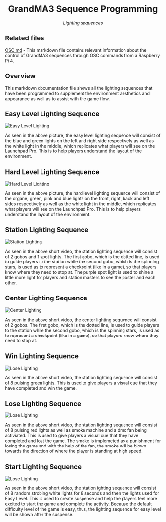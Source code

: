 <h1 align="center">
GrandMA3 Sequence Programming
</h1>

<p align="center">
<i align="center">Lighting sequences</i>
</p>

## Related files

[OSC.md](https://github.com/uselesskcid/EGL314-Project-S.O.N.I.C-Team-C-POC/blob/main/Reaper%20%2B%20GrandMA3/OSC/OSC.md) - This markdown file contains relevant information about the control of GrandMA3 sequences through OSC commands from a Raspberry Pi 4.

## Overview

This markdown documentation file shows all the lighting sequences that have been programmed to supplement the environment aesthetics and appearance as well as to assist with the game flow.

## Easy Level Lighting Sequence

![Easy Level Lighting](https://github.com/uselesskcid/EGL314-Project-S.O.N.I.C-Team-C-POC/blob/main/Reaper%26GrandMA3/GrandMA3/assets/easymodelights.jpeg)

As seen in the above picture, the easy level lighting sequence will consist of the blue and green lights on the left and right side respectively as well as the white light in the middle, which replicates what players will see on the Launchpad Pro. This is to help players understand the layout of the environment.

## Hard Level Lighting Sequence

![Hard Level Lighting](https://github.com/uselesskcid/EGL314-Project-S.O.N.I.C-Team-C-POC/blob/main/Reaper%26GrandMA3/GrandMA3/assets/hardmodelights.jpeg)

As seen in the above picture, the hard level lighting sequence will consist of the organe, green, pink and blue lights on the front, right, back and left sides respectively as well as the white light in the middle, which replicates what players will see on the Launchpad Pro. This is to help players understand the layout of the environment.

## Station Lighting Sequence

![Station Lighting](https://github.com/uselesskcid/EGL314-Project-S.O.N.I.C-Team-C-POC/blob/main/Reaper%26GrandMA3/GrandMA3/assets/presentationseq.gif)

As seen in the above short video, the station lighting sequence will consist of 2 gobos and 1 spot lights. The first gobo, which is the dotted line, is used to guide players to the station while the second gobo, which is the spinning stars, is used as to represent a checkpoint (like in a game), so that players know where they need to stop at. The purple spot light is used to shine a little more light for players and station masters to see the poster and each other.

## Center Lighting Sequence

![Center Lighting](https://github.com/uselesskcid/EGL314-Project-S.O.N.I.C-Team-C-POC/blob/main/Reaper%26GrandMA3/GrandMA3/assets/gameseq.gif)

As seen in the above short video, the center lighting sequence will consist of 2 gobos. The first gobo, which is the dotted line, is used to guide players to the station while the second gobo, which is the spinning stars, is used as to represent a checkpoint (like in a game), so that players know where they need to stop at.

## Win Lighting Sequence

![Lose Lighting](https://github.com/uselesskcid/EGL314-Project-S.O.N.I.C-Team-C-POC/blob/main/Reaper%26GrandMA3/GrandMA3/assets/win.gif)

As seen in the above short video, the station lighting sequence will consist of 8 pulsing green lights. This is used to give players a visual cue that they have completed and win the game.

## Lose Lighting Sequence

![Lose Lighting](https://github.com/uselesskcid/EGL314-Project-S.O.N.I.C-Team-C-POC/blob/main/Reaper%26GrandMA3/GrandMA3/assets/smokefanmachine.gif)

As seen in the above short video, the station lighting sequence will consist of 8 pulsing red lights as well as smoke machine and a dmx fan being activiated. This is used to give players a visual cue that they have completed and lost the game. The smoke is implemeted as a punishment for losing the game and with the help of the fan, the smoke will be blown towards the direction of where the player is standing at high speed.

## Start Lighting Sequence

![Lose Lighting](https://github.com/uselesskcid/EGL314-Project-S.O.N.I.C-Team-C-POC/blob/main/Reaper%26GrandMA3/GrandMA3/assets/suspenseseq.gif)

As seen in the above short video, the station ighting sequence will consist of 8 random strobing white lights for 8 seconds and then the lights used for Easy Level. This is used to create suspense and help the players feel more excited to start the game and complete the activity. Because the default difficulty level of the game is easy, thus, the lighting sequence for easy level will be shown after the suspense.
